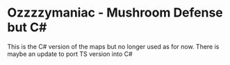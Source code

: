 # Ozzzzymaniac - Mushroom Defense but C#
 This is the C# version of the maps but no longer used as for now.
 There is maybe an update to port TS version into C#
